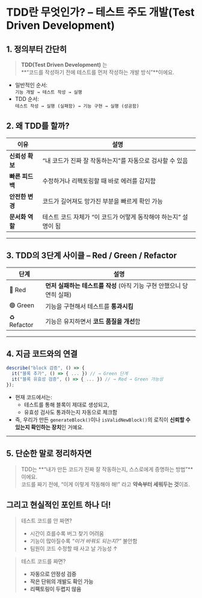# TDD란 무엇인가? – 테스트 주도 개발(Test Driven Development)

## 1. 정의부터 간단히

> **TDD(Test Driven Development)** 는  
> **“코드를 작성하기 전에 테스트를 먼저 작성하는 개발 방식”**이에요.

- 일반적인 순서:  
  `기능 개발 → 테스트 작성 → 실행`
- TDD 순서:  
  `테스트 작성 → 실행 (실패함) → 기능 구현 → 실행 (성공함)`

## 2. 왜 TDD를 할까?

| 이유            | 설명                                                        |
| --------------- | ----------------------------------------------------------- |
| **신뢰성 확보** | “내 코드가 진짜 잘 작동하는지”를 자동으로 검사할 수 있음        |
| **빠른 피드백** | 수정하거나 리팩토링할 때 바로 에러를 감지함                     |
| **안전한 변경** | 코드가 길어져도 망가진 부분을 빠르게 확인 가능                  |
| **문서화 역할** | 테스트 코드 자체가 “이 코드가 어떻게 동작해야 하는지” 설명이 됨 |

---

## 3. TDD의 3단계 사이클 – Red / Green / Refactor

| 단계        | 설명                                                                  |
| ----------- | --------------------------------------------------------------------- |
| 🔴 Red      | **먼저 실패하는 테스트를 작성** (아직 기능 구현 안했으니 당연히 실패) |
| 🟢 Green    | 기능을 구현해서 테스트를 **통과시킴**                                 |
| ♻️ Refactor | 기능은 유지하면서 **코드 품질을 개선**함                              |

---

## 4. 지금 코드와의 연결

```ts
describe("block 검증", () => {
  it("블록 추가", () => { ... }) // → Green 단계
  it("블록 유효성 검증", () => { ... }) // → Red → Green 가능성
});
```

- 현재 코드에서는:
  - 테스트를 통해 블록이 제대로 생성되고,
  - 유효성 검사도 통과하는지 자동으로 체크함
- 즉, 우리가 만든 `generateBlock()`이나 `isValidNewBlock()`의 로직이 **신뢰할 수 있는지 확인하는 장치**인 거예요.

---

## 5. 단순한 말로 정리하자면

> TDD는 **“내가 만든 코드가 진짜 잘 작동하는지, 스스로에게 증명하는 방법”**이에요.  
> 코드를 짜기 전에, “이게 이렇게 작동해야 해!” 라고 **약속부터 세워두는 것**이죠.

## 그리고 현실적인 포인트 하나 더!

> 테스트 코드를 안 짜면?
>
> - 시간이 흐를수록 버그 찾기 어려움
> - 기능이 많아질수록 _“이거 바꿔도 되는지?”_ 불안함
> - 팀원이 코드 수정할 때 사고 날 가능성 ↑

> 테스트 코드를 짜면?
>
> - **자동으로 안정성 검증**
> - **작은 단위의 개발도 확인 가능**
> - **리팩토링이 두렵지 않음**

